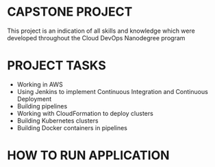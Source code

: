 # CAPSTONE PROJECT

This project is an indication of all skills and knowledge which were developed throughout the Cloud DevOps Nanodegree program

# PROJECT TASKS

* Working in AWS
* Using Jenkins to implement Continuous Integration and Continuous Deployment
* Building pipelines
* Working with CloudFormation to deploy clusters
* Building Kubernetes clusters
* Building Docker containers in pipelines

# HOW TO RUN APPLICATION

